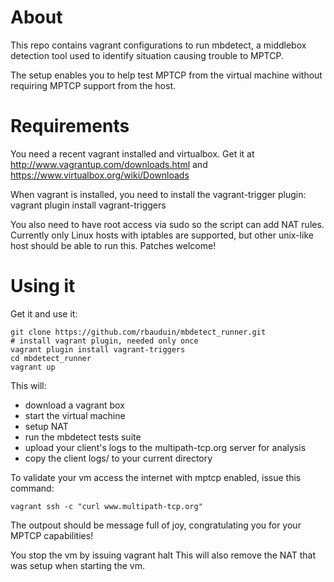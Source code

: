 About
=====
This repo contains vagrant configurations to run mbdetect, a middlebox detection tool used
to identify situation causing trouble to MPTCP.

The setup enables you to help test MPTCP from the virtual machine without requiring MPTCP 
support from the host.

Requirements
============
You need a recent vagrant installed and virtualbox. Get it at http://www.vagrantup.com/downloads.html
and https://www.virtualbox.org/wiki/Downloads

When vagrant is installed, you need to install the vagrant-trigger plugin:
  vagrant plugin install vagrant-triggers

You also need to have root access via sudo so the script can add NAT rules.
Currently only Linux hosts with iptables are supported, but other unix-like host should
be able to run this. Patches welcome!

Using it
========

Get it and use it:

    git clone https://github.com/rbauduin/mbdetect_runner.git
    # install vagrant plugin, needed only once
    vagrant plugin install vagrant-triggers
    cd mbdetect_runner
    vagrant up

This will:

  * download a vagrant box
  * start the virtual machine
  * setup NAT
  * run the mbdetect tests suite
  * upload your client's logs to the multipath-tcp.org server for analysis
  * copy the client logs/ to your current directory

To validate your vm access the internet with mptcp enabled, issue this command:

    vagrant ssh -c "curl www.multipath-tcp.org"

The outpout should be message full of joy, congratulating you for your MPTCP capabilities!

You stop the vm by issuing
  vagrant halt
This will also remove the NAT that was setup when starting the vm.
  
